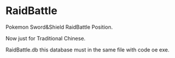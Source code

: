 # RaidBattle
Pokemon Sword&amp;Shield RaidBattle Position.

Now just for Traditional Chinese.

RaidBattle.db this database must in the same file with code oe exe.
